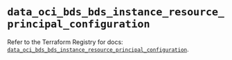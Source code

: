 # `data_oci_bds_bds_instance_resource_principal_configuration`

Refer to the Terraform Registry for docs: [`data_oci_bds_bds_instance_resource_principal_configuration`](https://registry.terraform.io/providers/oracle/oci/6.37.0/docs/data-sources/bds_bds_instance_resource_principal_configuration).
